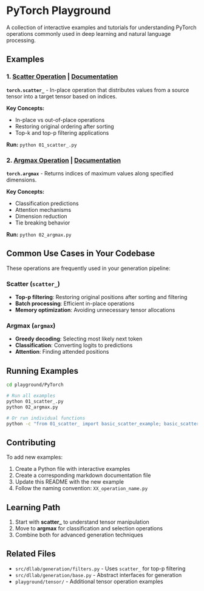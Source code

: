 # PyTorch Playground

A collection of interactive examples and tutorials for understanding PyTorch operations commonly used in deep learning and natural language processing.

## Examples

### 1. [Scatter Operation](01_scatter_.py) | [Documentation](01_scatter_.md)

**`torch.scatter_`** - In-place operation that distributes values from a source tensor into a target tensor based on indices.

**Key Concepts:**

- In-place vs out-of-place operations
- Restoring original ordering after sorting
- Top-k and top-p filtering applications

**Run:** `python 01_scatter_.py`

### 2. [Argmax Operation](02_argmax.py) | [Documentation](02_argmax.md)

**`torch.argmax`** - Returns indices of maximum values along specified dimensions.

**Key Concepts:**

- Classification predictions
- Attention mechanisms
- Dimension reduction
- Tie breaking behavior

**Run:** `python 02_argmax.py`

## Common Use Cases in Your Codebase

These operations are frequently used in your generation pipeline:

### Scatter (`scatter_`)

- **Top-p filtering**: Restoring original positions after sorting and filtering
- **Batch processing**: Efficient in-place operations
- **Memory optimization**: Avoiding unnecessary tensor allocations

### Argmax (`argmax`)

- **Greedy decoding**: Selecting most likely next token
- **Classification**: Converting logits to predictions
- **Attention**: Finding attended positions

## Running Examples

```bash
cd playground/PyTorch

# Run all examples
python 01_scatter_.py
python 02_argmax.py

# Or run individual functions
python -c "from 01_scatter_ import basic_scatter_example; basic_scatter_example()"
```

## Contributing

To add new examples:

1. Create a Python file with interactive examples
2. Create a corresponding markdown documentation file
3. Update this README with the new example
4. Follow the naming convention: `XX_operation_name.py`

## Learning Path

1. Start with **scatter_** to understand tensor manipulation
2. Move to **argmax** for classification and selection operations
3. Combine both for advanced generation techniques

## Related Files

- `src/dllab/generation/filters.py` - Uses `scatter_` for top-p filtering
- `src/dllab/generation/base.py` - Abstract interfaces for generation
- `playground/tensor/` - Additional tensor operation examples
